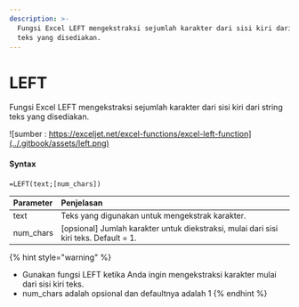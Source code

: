 ```yaml
---
description: >-
  Fungsi Excel LEFT mengekstraksi sejumlah karakter dari sisi kiri dari string
  teks yang disediakan.
---
```


# LEFT

Fungsi Excel LEFT mengekstraksi sejumlah karakter dari sisi kiri dari string teks yang disediakan.

![sumber : https://exceljet.net/excel-functions/excel-left-function](../.gitbook/assets/left.png)

#### Syntax

```text
=LEFT(text;[num_chars])
```

| **Parameter** | **Penjelasan** |
| :--- | :--- |
| text | Teks yang digunakan untuk mengekstrak karakter. |
| num\_chars | \[opsional\] Jumlah karakter untuk diekstraksi, mulai dari sisi kiri teks. Default = 1. |

{% hint style="warning" %}
* Gunakan fungsi LEFT ketika Anda ingin mengekstraksi karakter mulai dari sisi kiri teks.
* num\_chars adalah opsional dan defaultnya adalah 1
{% endhint %}

